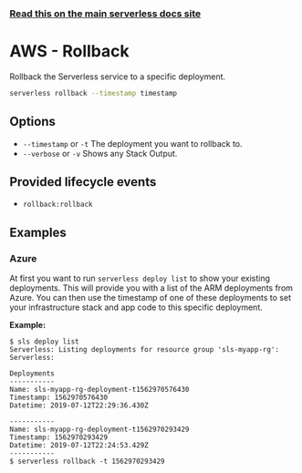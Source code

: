 <!--
title: Serverless Rollback CLI Command
menuText: rollback
menuOrder: 6
description: Rollback the Serverless service to a specific deployment
layout: Doc
-->

<!-- DOCS-SITE-LINK:START automatically generated  -->

### [Read this on the main serverless docs site](https://www.serverless.com/framework/docs/providers/aws/cli-reference/rollback)

<!-- DOCS-SITE-LINK:END -->

# AWS - Rollback

Rollback the Serverless service to a specific deployment.

```bash
serverless rollback --timestamp timestamp
```

## Options

- `--timestamp` or `-t` The deployment you want to rollback to.
- `--verbose` or `-v` Shows any Stack Output.

## Provided lifecycle events

- `rollback:rollback`

## Examples

### Azure

At first you want to run `serverless deploy list` to show your existing deployments. This will provide you with a list of the ARM deployments from Azure. You can then use the timestamp of one of these deployments to set your infrastructure stack and app code to this specific deployment.

**Example:**

```
$ sls deploy list
Serverless: Listing deployments for resource group 'sls-myapp-rg':
Serverless:

Deployments
-----------
Name: sls-myapp-rg-deployment-t1562970576430
Timestamp: 1562970576430
Datetime: 2019-07-12T22:29:36.430Z

-----------
Name: sls-myapp-rg-deployment-t1562970293429
Timestamp: 1562970293429
Datetime: 2019-07-12T22:24:53.429Z
-----------
$ serverless rollback -t 1562970293429
```
